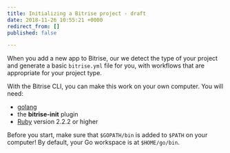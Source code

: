 ```yaml
---
title: Initializing a Bitrise project - draft
date: 2018-11-26 10:55:21 +0000
redirect_from: []
published: false

---
```

When you add a new app to Bitrise, our we detect the type of your project and generate a basic `bitrise.yml` file for you, with workflows that are appropriate for your project type. 

With the Bitrise CLI, you can make this work on your own computer. You will need:

* [golang](https://github.com/golang/go)
* the **bitrise-init** plugin 
* [Ruby](https://www.ruby-lang.org/en/) version 2.2.2 or higher

Before you start, make sure that `$GOPATH/bin` is added to `$PATH` on your computer! By default, your Go workspace is at `$HOME/go/bin`.